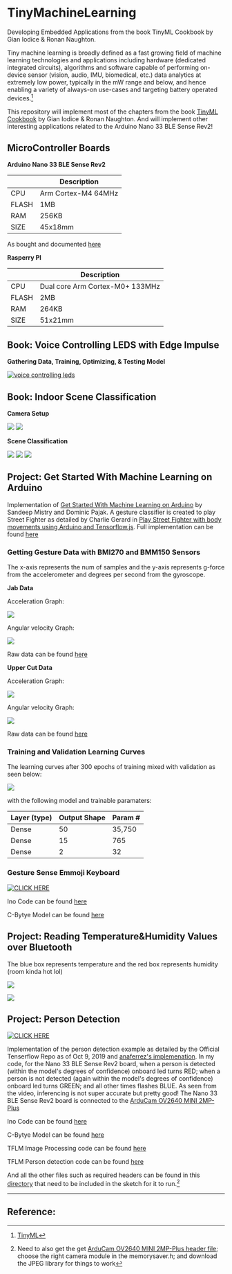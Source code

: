 # TinyMachineLearning

Developing Embedded Applications from the book TinyML Cookbook by Gian Iodice &amp; Ronan Naughton. 

Tiny machine learning is broadly defined as a fast growing field of machine learning technologies and applications including hardware (dedicated integrated circuits), algorithms and software capable of performing on-device sensor (vision, audio, IMU, biomedical, etc.) data analytics at extremely low power, typically in the mW range and below, and hence enabling a variety of always-on use-cases and targeting battery operated devices.[^1]

This repository will implement most of the chapters from the book [TinyML Cookbook](https://www.amazon.com/TinyML-Cookbook-artificial-intelligence-ultra-low-power/dp/180181497X) by Gian Iodice &amp; Ronan Naughton. And will implement other interesting applications related to the Arduino Nano 33 BLE Sense Rev2!

## MicroController Boards

**Arduino Nano 33 BLE Sense Rev2**

| | Description |
| --- | --- |
| CPU | Arm Cortex-M4 64MHz |
| FLASH | 1MB |
| RAM | 256KB |
| SIZE | 45x18mm |

As bought and documented [here](https://store-usa.arduino.cc/products/nano-33-ble-sense-rev2?selectedStore=us)

**Rasperry PI**

| | Description |
| --- | --- |
| CPU | Dual core Arm Cortex-M0+ 133MHz |
| FLASH | 2MB |
| RAM | 264KB |
| SIZE | 51x21mm |

## Book: Voice Controlling LEDS with Edge Impulse

**Gathering Data, Training, Optimizing, & Testing Model**

[![voice controlling leds](https://github.com/AdamClarkStandke/TinyMachineLearning/blob/main/Screenshot%20from%202023-03-04%2013-15-56.png)](https://studio.edgeimpulse.com/public/193428/latest/learning/keras/8)

## Book: Indoor Scene Classification

**Camera Setup**

![](https://github.com/AdamClarkStandke/TinyMachineLearning/blob/main/IMG_0312.jpg)
![](https://github.com/AdamClarkStandke/TinyMachineLearning/blob/main/IMG_0315.jpg)


**Scene Classification**

![](https://github.com/AdamClarkStandke/TinyMachineLearning/blob/main/tmp70nqe3ui.PNG)
![](https://github.com/AdamClarkStandke/TinyMachineLearning/blob/main/tmpcw8zqjn7.PNG)
![](https://github.com/AdamClarkStandke/TinyMachineLearning/blob/main/tmpehal6xl2.PNG)

## Project: Get Started With Machine Learning on Arduino

Implementation of [Get Started With Machine Learning on Arduino](https://docs.arduino.cc/tutorials/nano-33-ble-sense-rev2/get-started-with-machine-learning#capturing-gesture-training-data) by Sandeep Mistry and Dominic Pajak. A gesture classifier is created to play Street Fighter as detailed by Charlie Gerard in [Play Street Fighter with body movements using Arduino and Tensorflow.js](https://medium.com/@devdevcharlie/play-street-fighter-with-body-movements-using-arduino-and-tensorflow-js-6b0e4734e118). Full implementation can be found [here](https://github.com/arduino/AIoT-Dev-Summit-2019)

### Getting Gesture Data with BMI270 and BMM150 Sensors

The x-axis represents the num of samples and the y-axis represents g-force from the accelerometer and degrees per second from the gyroscope. 

**Jab Data**

Acceleration Graph:

![](https://github.com/AdamClarkStandke/TinyMachineLearning/blob/main/jab_accel.jpg)

Angular velocity Graph:

![](https://github.com/AdamClarkStandke/TinyMachineLearning/blob/main/jab_gyro.jpg)

Raw data can be found [here](https://github.com/AdamClarkStandke/TinyMachineLearning/blob/main/punch.csv)

**Upper Cut Data**

Acceleration Graph:

![](https://github.com/AdamClarkStandke/TinyMachineLearning/blob/main/upper_accel.jpg)

Angular velocity Graph:

![](https://github.com/AdamClarkStandke/TinyMachineLearning/blob/main/upper_gyro.jpg)

Raw data can be found [here](https://github.com/AdamClarkStandke/TinyMachineLearning/blob/main/upper_cut.csv)

### Training and Validation Learning Curves 

The learning curves after 300 epochs of training mixed with validation as seen below:

![](https://github.com/AdamClarkStandke/TinyMachineLearning/blob/main/Training_val_loss_.jpg)

with the following model and trainable paramaters:

| Layer (type)| Output Shape| Param #|
| ------------- | ------------- |--------|
| Dense | 50| 35,750|
| Dense | 15| 765|
| Dense | 2| 32|

### Gesture Sense Emmoji Keyboard

[![CLICK HERE](https://github.com/AdamClarkStandke/TinyMachineLearning/blob/main/streetfighter.png)](https://youtu.be/awRqHDJUKUs)

Ino Code can be found [here](https://github.com/AdamClarkStandke/TinyMachineLearning/blob/main/gestureDetection_classifier/gestureDetection_classifier.ino)

C-Bytye Model can be found [here](https://github.com/AdamClarkStandke/TinyMachineLearning/blob/main/gestureDetection_classifier/model.h)

## Project: Reading Temperature&Humidity Values over Bluetooth

The blue box represents temperature and the red box represents humidity (room kinda hot lol)

![](https://github.com/AdamClarkStandke/TinyMachineLearning/blob/main/homescreen.png)

![](https://github.com/AdamClarkStandke/TinyMachineLearning/blob/main/SensorReads.png)

## Project: Person Detection 

[![CLICK HERE](https://github.com/AdamClarkStandke/TinyMachineLearning/blob/main/IMG_0328.jpg)](https://youtu.be/d5dRwel8NFQ)

Implementation of the person detection example as detailed by the Official Tenserflow Repo as of Oct 9, 2019 and [anaferrez's implemenation](https://projecthub.arduino.cc/anaferraz/ee255f8f-ba55-4e0a-93b2-3d4d373e7c8d). In my code, for the Nano 33 BLE Sense Rev2 board, when a person is detected (within the model's degrees of confidence) onboard led turns RED; when a person is not detected (again within the model's degrees of confidence) onboard led turns GREEN; and all other times flashes BLUE. As seen from the video, inferencing is not super accurate but pretty good! The Nano 33 BLE Sense Rev2 board is connected to the [ArduCam OV2640 MINI 2MP-Plus](https://www.amazon.com/dp/B012UXNDOY?ref_=pe_386300_442746000_DDT_E_DDE_dt_1)

Ino Code can be found [here](https://github.com/AdamClarkStandke/TinyMachineLearning/blob/main/person_detection_OV2640Mini2MPlus/person_detection_OV2640Mini2MPlus.ino)

C-Bytye Model can be found [here](https://github.com/AdamClarkStandke/TinyMachineLearning/blob/main/person_detection_OV2640Mini2MPlus/person_detect_model_data.cpp)

TFLM Image Processing code can be found [here](https://github.com/AdamClarkStandke/TinyMachineLearning/blob/main/person_detection_OV2640Mini2MPlus/image_provider.cpp)

TFLM Person detection code can be found [here](https://github.com/AdamClarkStandke/TinyMachineLearning/blob/main/person_detection_OV2640Mini2MPlus/detection_responder.cpp)

And all the other files such as required headers can be found in this [directory](https://github.com/AdamClarkStandke/TinyMachineLearning/tree/main/person_detection_OV2640Mini2MPlus) that need to be included in the sketch for it to run.[^2]



-------------------------------------------------------------------------------
## Reference:
[^1]: [TinyML](https://www.tinyml.org/about/)
[^2]: Need to also get the get [ArduCam OV2640 MINI 2MP-Plus header file](https://github.com/ArduCAM/Arduino); choose the right camera module in the memorysaver.h; and download the JPEG library for things to work
